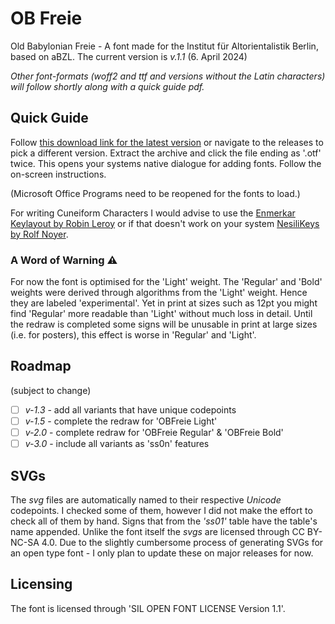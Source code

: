# OB Freie
Old Babylonian Freie - A font made for the Institut für Altorientalistik Berlin, based on aBZL. 
The current version is *v.1.1* (6. April 2024)

*Other font-formats (woff2 and ttf and versions without the Latin characters) will follow shortly along with a quick guide pdf.*

## Quick Guide 
Follow [this download link for the latest version](https://github.com/crzfub/OB-Freie/releases/latest/download/OBFreie.zip) or navigate to the releases to pick a different version. 
Extract the archive and click the file ending as '.otf' twice. This opens your systems native dialogue for adding fonts. Follow the on-screen instructions. 

(Microsoft Office Programs need to be reopened for the fonts to load.) 

For writing Cuneiform Characters I would advise to use the [Enmerkar Keylayout by Robin Leroy](https://github.com/eggrobin/Enmerkar) or if that doesn't work on your system [NesiliKeys by Rolf Noyer](https://www.hethport.uni-wuerzburg.de/cuneifont/). 

### A Word of Warning ⚠️
<!-- Small explanation of the current limitations of this font. -->
For now the font is optimised for the 'Light' weight. The 'Regular' and 'Bold' weights were derived through algorithms from the 'Light' weight. Hence they are labeled 'experimental'. Yet in print at sizes such as 12pt you might find 'Regular' more readable than 'Light' without much loss in detail. Until the redraw is completed some signs will be unusable in print at large sizes (i.e. for posters), this effect is worse in 'Regular' and 'Light'. 

<!-- ## Cite like this -->


<!-- ## Version History: v.1.1 -->


## Roadmap
(subject to change)
- [ ] *v-1.3* - add all variants that have unique codepoints <!--[^1] -->
- [ ] *v-1.5* - complete the redraw for 'OBFreie Light' 
- [ ] *v-2.0* - complete redraw for 'OBFreie Regular' & 'OBFreie Bold'
- [ ] *v-3.0* - include all variants as 'ss0n' features

<!-- [^1]: In *aBZL* some signs share an entry that can be divided into two codepoints. #FIXME Give the example one that is already added. If I can find it again. -->

## SVGs
<!-- #TODO:Rename ligatures to u123123u200du222222 etc. -->
 The *svg* files are automatically named to their respective *Unicode* codepoints. I checked some of them, however I did not make the effort to check all of them by hand. Signs that from the *'ss01'* table have the table's name appended. <!-- #TODO maybe footnote with link/explanation of ss01 --> Unlike the font itself the *svgs* are licensed through CC BY-NC-SA 4.0. 
 Due to the slightly cumbersome process of generating SVGs for an open type font - I only plan to update these on major releases for now. 

<!-- ## Contact  -->

<!-- ## Licensing 
#TODO Add a Licensing Folder to the release and the Repo!-->
## Licensing
The font is licensed through 'SIL OPEN FONT LICENSE Version 1.1'. 